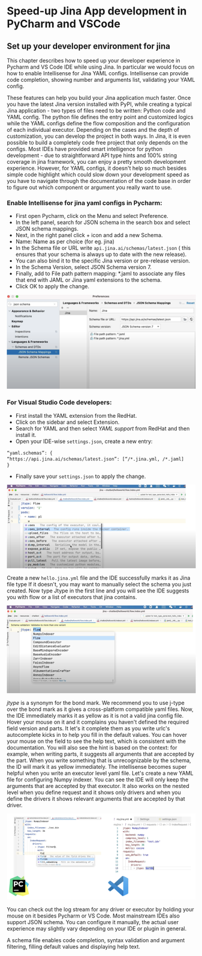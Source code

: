 # Speed-up Jina App development in PyCharm and VSCode

## Set up your developer environment for jina

This chapter describes how to speed up your developer experience
in Pycharm and VS Code IDE while using Jina.
In particular we would focus on how to enable Intellisense for Jina YAML configs. Intellisense can provide code completion, showing number and arguments list, validating your YAML config.

These features can help you build your Jina application much faster.
Once you have the latest Jina version installed with PyPI, while creating a typical Jina application - two types of files need to be written: Python code and YAML config. The python
file defines the entry point and customized logics while the YAML configs define the flow composition and the configuration of each individual executor.
Depending on the cases and the depth of customization, you can develop the project in both ways. In Jina, it is even possible to build a completely code free project that only depends on the configs. Most IDEs have provided smart intelligence for python development - due to
straightforward API type hints and 100% string coverage in jina framework, you can enjoy a pretty smooth development experience. However, for YAML configs, it doesn't help so much besides simple code highlight which could slow down your development speed as you have to navigate through the documentation of the code base in order to figure out which component
or argument you really want to use.

### Enable Intellisense for jina yaml configs in Pycharm:

- First open Pycharm, click on the Menu and select Preference. 
- In the left panel, search for JSON schema in the search box and select JSON schema mappings.
- Next, in the right panel click + icon and add a new Schema.
- Name: Name as per choice (for eg. jina) 
- In the Schema file or URL write `api.jina.ai/schemas/latest.json` ( this ensures that your schema is always up to date with the new release).
- You can also bind it to the specific Jina version or pre-release version.
- In the Schema Version, select JSON Schema version 7.
- Finally, add to File path pattern mapping: *.jaml to associate any files that end with JAML or Jina yaml extensions to the schema.
- Click OK to apply the change.

![ide-speed-up](intelli.png "Enabling Intellisense")

### For Visual Studio Code developers:

- First install the YAML extension from the RedHat.
- Click on the sidebar and select Extension.
- Search for YAML and then select *YAML support* from RedHat and then install it.
- Open your IDE-wise `settings.json`, create a new entry:
```
“yaml.schemas”: {
“https://api.jina.ai/schemas/latest.json”: [“/*.jina.yml, /*.jaml]
}
```
- Finally save your `settings.json` to apply the change.

![ide-speed-up](vse.png "VSCode Autocomplete")


Create a new `hello.jina.yml` file and the IDE successfully marks it as Jina file type
If it doesn't, you may want to manually select the schema you just created.
Now type Jtype in the first line and you will see the IDE suggests you with flow or a list of executors that jina contains.

![ide-speed-up](pyc.png "Pycharm Autocomplete")

*jtype* is a synonym for the bond mark. We recommend you to use j-type over the bond mark as
it gives a cross-platform compatible yaml files.
Now, the IDE immediately marks it as yellow as it is not a valid jina config file.
Hover your mouse on it and it complains you haven't defined the required field version and parts.
It let's it complete them as you write urlc's autocomplete kicks in to help you fill in the default
values. You can hover your mouse on the field to see the help text, which is consistent with the
documentation.
You will also see the hint is based on the context: for example, when writing parts, it
suggests all arguments that are accepted by the part.
When you write something that is unrecognizable by the schema, the ID will mark it as yellow
immediately. The intellisense becomes super helpful when you write an executor level yaml
file.
Let's create a new YAML file for configuring Numpy indexer.
You can see the IDE will only keep the arguments that are accepted by that executor.
It also works on the nested level when you define request and it shows only drivers
and when you define the drivers it shows relevant arguments that are accepted by
that driver.

![ide-speed-up](pychvse.png "PyCharm and VS Code developer environments")

You can check out the log stream for any driver or executor by holding your mouse on it besides
Pycharm or VS Code. Most mainstream IDEs also support JSON schema. You can configure it manually, the actual user experience may slightly vary depending on your IDE or plugin
in general. 

A schema file enables code completion, syntax validation and argument filtering, filling default values and displaying help text.


